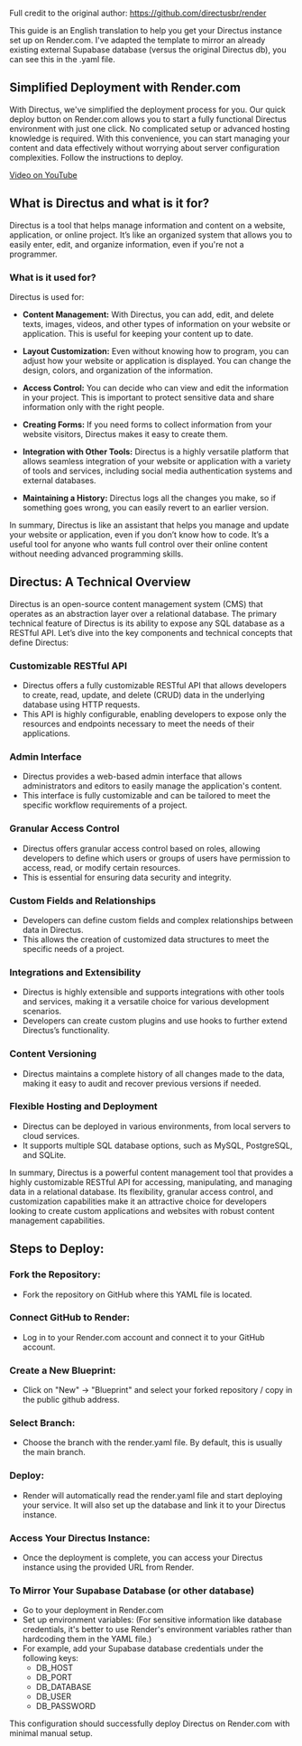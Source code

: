 Full credit to the original author: https://github.com/directusbr/render

This guide is an English translation to help you get your Directus instance set up on Render.com. I've adapted the template to mirror an already existing external Supabase database (versus the original Directus db), you can see this in the .yaml file.

## Simplified Deployment with Render.com

With Directus, we've simplified the deployment process for you. Our quick deploy button on Render.com allows you to start a fully functional Directus environment with just one click. No complicated setup or advanced hosting knowledge is required. With this convenience, you can start managing your content and data effectively without worrying about server configuration complexities. Follow the instructions to deploy.

[Video on YouTube](https://youtu.be/Q-vpcxpnKog)


## What is Directus and what is it for?

Directus is a tool that helps manage information and content on a website, application, or online project. It’s like an organized system that allows you to easily enter, edit, and organize information, even if you're not a programmer.

### What is it used for?

Directus is used for:

- **Content Management:** With Directus, you can add, edit, and delete texts, images, videos, and other types of information on your website or application. This is useful for keeping your content up to date.

- **Layout Customization:** Even without knowing how to program, you can adjust how your website or application is displayed. You can change the design, colors, and organization of the information.

- **Access Control:** You can decide who can view and edit the information in your project. This is important to protect sensitive data and share information only with the right people.

- **Creating Forms:** If you need forms to collect information from your website visitors, Directus makes it easy to create them.

- **Integration with Other Tools:** Directus is a highly versatile platform that allows seamless integration of your website or application with a variety of tools and services, including social media authentication systems and external databases.

- **Maintaining a History:** Directus logs all the changes you make, so if something goes wrong, you can easily revert to an earlier version.

In summary, Directus is like an assistant that helps you manage and update your website or application, even if you don’t know how to code. It’s a useful tool for anyone who wants full control over their online content without needing advanced programming skills.

## Directus: A Technical Overview

Directus is an open-source content management system (CMS) that operates as an abstraction layer over a relational database. The primary technical feature of Directus is its ability to expose any SQL database as a RESTful API. Let’s dive into the key components and technical concepts that define Directus:

### Customizable RESTful API

- Directus offers a fully customizable RESTful API that allows developers to create, read, update, and delete (CRUD) data in the underlying database using HTTP requests.
- This API is highly configurable, enabling developers to expose only the resources and endpoints necessary to meet the needs of their applications.

### Admin Interface

- Directus provides a web-based admin interface that allows administrators and editors to easily manage the application's content.
- This interface is fully customizable and can be tailored to meet the specific workflow requirements of a project.

### Granular Access Control

- Directus offers granular access control based on roles, allowing developers to define which users or groups of users have permission to access, read, or modify certain resources.
- This is essential for ensuring data security and integrity.

### Custom Fields and Relationships

- Developers can define custom fields and complex relationships between data in Directus.
- This allows the creation of customized data structures to meet the specific needs of a project.

### Integrations and Extensibility

- Directus is highly extensible and supports integrations with other tools and services, making it a versatile choice for various development scenarios.
- Developers can create custom plugins and use hooks to further extend Directus’s functionality.

### Content Versioning

- Directus maintains a complete history of all changes made to the data, making it easy to audit and recover previous versions if needed.

### Flexible Hosting and Deployment

- Directus can be deployed in various environments, from local servers to cloud services.
- It supports multiple SQL database options, such as MySQL, PostgreSQL, and SQLite.

In summary, Directus is a powerful content management tool that provides a highly customizable RESTful API for accessing, manipulating, and managing data in a relational database. Its flexibility, granular access control, and customization capabilities make it an attractive choice for developers looking to create custom applications and websites with robust content management capabilities.

## Steps to Deploy:

### Fork the Repository:
- Fork the repository on GitHub where this YAML file is located.

### Connect GitHub to Render:
- Log in to your Render.com account and connect it to your GitHub account.

### Create a New Blueprint:
- Click on "New" -> "Blueprint" and select your forked repository / copy in the public github address.

### Select Branch:
- Choose the branch with the render.yaml file. By default, this is usually the main branch.

### Deploy:
- Render will automatically read the render.yaml file and start deploying your service. It will also set up the database and link it to your Directus instance.

### Access Your Directus Instance:
- Once the deployment is complete, you can access your Directus instance using the provided URL from Render.

### To Mirror Your Supabase Database (or other database)
- Go to your deployment in Render.com
- Set up environment variables: (For sensitive information like database credentials, it's better to use Render's environment variables rather than hardcoding them in the YAML file.)
- For example, add your Supabase database credentials under the following keys:
  - DB_HOST
  - DB_PORT
  - DB_DATABASE
  - DB_USER
  - DB_PASSWORD

This configuration should successfully deploy Directus on Render.com with minimal manual setup.
